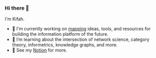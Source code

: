 ### Hi there 👋
I'm Kifah.
- 🔭 I'm currently working on [mapping](https://roamresearch.com/#/app/holy-omniscience/page/c3Z8Q3cb_) ideas, tools, and resources for building the information platform of the future.
- 🌱 I’m learning about the intersection of network science, category theory, informetrics, knowledge graphs, and more.
- 📜 See my [Notion](https://www.notion.so/Heyo-3307f487b13d4519b226c7c326417a73) for more.
